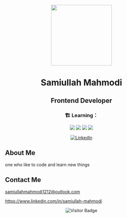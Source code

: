 <p align="center">
  <img src="https://images.unsplash.com/photo-1667372393119-3d4c48d07fc9?ixlib=rb-4.0.3&ixid=MnwxMjA3fDB8MHxzZWFyY2h8OXx8ZnJvbnRlbmQlMjBkZXZlbG9wZXJ8ZW58MHx8MHx8&auto=format&fit=crop&w=500&q=60" width="200" height="200">
</p>

<h1 align="center">Samiullah Mahmodi</h1>
<h2 align="center">Frontend Developer</h2>


<h3 align="center">  🏗️ Learning：</h3>


<div align="center">
<code><img src="https://img.shields.io/badge/typescript-%23007ACC.svg?style=for-the-badge&logo=typescript&logoColor=white"/></code>
<code><img src="https://img.shields.io/badge/node.js-6DA55F?style=for-the-badge&logo=node.js&logoColor=white"/></code>
<code><img src="https://img.shields.io/badge/nestjs-%23E0234E.svg?style=for-the-badge&logo=nestjs&logoColor=white"/></code>
<code><img src="https://img.shields.io/badge/vuejs-%2335495e.svg?style=for-the-badge&logo=vuedotjs&logoColor=%234FC08D"/></code>
</div>





<p align="center">
  <a href="https://www.linkedin.com/in/samiullah-mahmodi/">
    <img src="https://img.shields.io/badge/LinkedIn-Connect-blue.svg" alt="LinkedIn">
  </a>
  </a>
</p>

## About Me

one who like to code and learn new things

## Contact Me

samiullahmahmodi1212@outlook.com


https://www.linkedin.com/in/samiullah-mahmodi

<p align="center">
  <img src="https://visitor-badge.glitch.me/badge?page_id=https://github.com/sami-mahmodi" alt="Visitor Badge"/>
</p>
